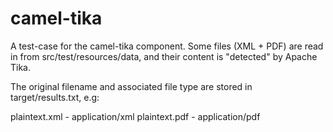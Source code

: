 camel-tika
===========

A test-case for the camel-tika component. Some files (XML + PDF) are read
in from src/test/resources/data, and their content is "detected" by Apache
Tika. 

The original filename and associated file type are stored in target/results.txt, e.g:

plaintext.xml - application/xml
plaintext.pdf - application/pdf

